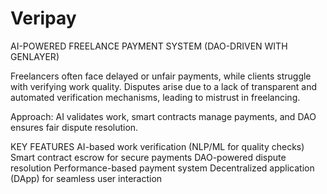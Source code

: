 # Veripay
AI-POWERED FREELANCE PAYMENT SYSTEM
(DAO-DRIVEN WITH GENLAYER)

 Freelancers often face delayed or unfair
 payments, while clients struggle with
 verifying work quality. Disputes arise due
 to a lack of transparent and automated
 verification mechanisms, leading to
 mistrust in freelancing.


Approach: AI validates work,
 smart contracts manage
 payments, and DAO ensures fair
 dispute resolution.


KEY FEATURES
 AI-based work verification (NLP/ML
 for quality checks)
 Smart contract escrow for secure
 payments
 DAO-powered dispute resolution
 Performance-based payment
 system
 Decentralized application (DApp)
 for seamless user interaction

